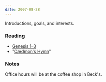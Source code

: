 ```yaml
---
date: 2007-08-28
---
```

Introductions, goals, and interests.

### Reading

* [Genesis 1–3](http://bible.oremus.org/?ql=54552301)
* "[Cædmon's Hymn](/notes/caedmons-hymn)"

### Notes

Office hours will be at the coffee shop in Beck's.
